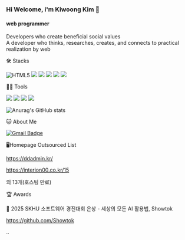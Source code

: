 ### Hi Welcome, i'm Kiwoong Kim 👋

#### web programmer
Developers who create beneficial social values   
A developer who thinks, researches, creates, and connects to practical realization by web


🛠️ Stacks

<img alt="HTML5" src="https://img.shields.io/badge/HTML5-E34F26.svg?&style=flat-square&logo=HTML5&logoColor=white"/> <img src="https://img.shields.io/badge/Java-007396?style=flat-square&logo=Java&logoColor=white"/> <img src="https://img.shields.io/badge/JavaScript-F7DF1E?style=flat-square&logo=JavaScript&logoColor=white"/> <img src="https://img.shields.io/badge/C-A8B9CC?style=flat-square&logo=C&logoColor=white"/> <img src="https://img.shields.io/badge/C++-00599C?style=flat-square&logo=C++&logoColor=white"/>  <img src="https://img.shields.io/badge/MySQL-4479A1?style=flat-square&logo=MySQL&logoColor=white"/>

💪🏼 Tools 

<img src="https://img.shields.io/badge/Visual%20Studio%20Code-0078d7.svg?style=flat-square&logo=visual-studio-code&logoColor=white"/> <img src="https://img.shields.io/badge/GitHub-181717?style=flat-square&logo=GitHub&logoColor=white"/> <img src="https://img.shields.io/badge/Eclipse-FE7A16.svg?style=flat-square&logo=Eclipse&logoColor=white"/>  <img src="https://img.shields.io/badge/IntelliJIDEA-000000.svg?style=flat-square&logo=intellij-idea&logoColor=white"/>

![Anurag's GitHub stats](https://github-readme-stats.vercel.app/api?username=KiwoongKim-1227&show_icons=true&theme=radical)


🐱 About Me

[![Gmail Badge](https://img.shields.io/badge/Gmail-d14836?style=flat-square&logo=Gmail&logoColor=white&link=mailto:opkiwoong@gmail.com)](opkiwoong@gmail.com)
 
  

🖥️Homepage Outsourced List

https://ddadmin.kr/

https://interion00.co.kr/15

외 13개(호스팅 만료)


🏆 Awards

🥈 2025 SKHU 소프트웨어 경진대회 은상 - 세상의 모든 AI 활용법, Showtok

https://github.com/Showtok

..
